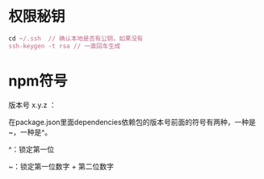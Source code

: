 



# 权限秘钥



```javascript
cd ~/.ssh  // 确认本地是否有公钥，如果没有
ssh-keygen -t rsa // 一直回车生成
```





# npm符号

版本号 x.y.z ：

在package.json里面dependencies依赖包的版本号前面的符号有两种，一种是~，一种是^。



^：锁定第一位

~：锁定第一位数字 + 第二位数字

